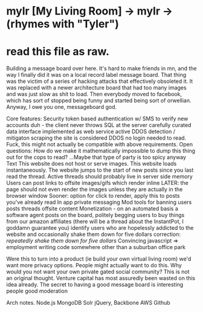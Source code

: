 # mylr [My Living Room] -> mylr -> (rhymes with "Tyler")

# read this file as raw.  

Building a message board over here.  It's hard to make friends in mn, and the way I finally did it was on a local record label message board.  That thing was the victim of a series of hacking attacks that effectively obsoleted it.  It was replaced with a newer architecture board that had too many images and was just slow as shit to load.  Then everybody moved to facebook, which has sort of stopped being funny and started being sort of orwellian.
Anyway, I owe you one, messageboard god.

Core features:
  Security
    token based authentication w/ SMS to verify new accounts
    duh - the client never throws SQL at the server
      carefully curated data interface implemented as web service
    active DDOS detection / mitigaton
    scraping the site is considered DDOS
    no login needed to read.  Fuck, this might not actually be compatible with above requirements.
    Open questions: How do we make it mathematically impossible to dump this thing out for the cops to read?
      ...Maybe that type of party is too spicy anyway
  Text
    This website does not host or serve images.
    This website loads instantaneously.
    The website jumps to the start of new posts since you last read the thread.
      Active threads should probably live in server side memory
    Users can post links to offsite images/gifs which render inline
    LATER: the page should not even render the images unless they are actually in the browser window
      Sooner: option for click to render, apply this to posts you've already read
  In app private messaging
  Mod tools for banning
    users
    posts
    threads
    offsite content
  Monetization - on an automated basis
    a software agent posts on the board, politely begging users to buy things from our amazon affiliates
      (there will be a thread about the InstantPot, I goddamn guarantee you)
    identify users who are hopelessly addicted to the website and occasionally shake them down for five dollars
      correction: *repeatedly shake them down for five dollars*
  Convincing javascript => employment writing code somewhere other than a suburban office park
  

Were this to turn into a product (ie build your own virtual living room) we'd want more privacy options.
  People might actually want to do this.  Why would you not want your own private gated social community?
  This is not an original thought.  Venture capital has most assuredly been wasted on this idea already.
  The secret to having a good message board is 
    interesting people
    good moderation
 

Arch notes.
    Node.js
    MongoDB
    Solr
    jQuery, Backbone
    AWS
    Github

  
